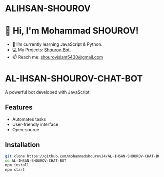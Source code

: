 # ALIHSAN-SHOUROV
# 👋 Hi, I'm Mohammad SHOUROV!
- 🌱 I’m currently learning JavaScript & Python.
- 💻 My Projects: [Shourov-Bot](https://github.com/mohammadshourov24/AL-IHSAN-SHOUROV-CHAT-BOT),
- 📫 Reach me: shourovislam5430@gmail.com
# AL-IHSAN-SHOUROV-CHAT-BOT 
A powerful bot developed with JavaScript.

## Features
- Automates tasks
- User-friendly interface
- Open-source

## Installation
```bash
git clone https://github.com/mohammadshourov24/AL-IHSAN-SHOUROV-CHAT-BOT
cd AL-IHSAN-SHOUROV-CHAT-BOT
npm install
npm start
